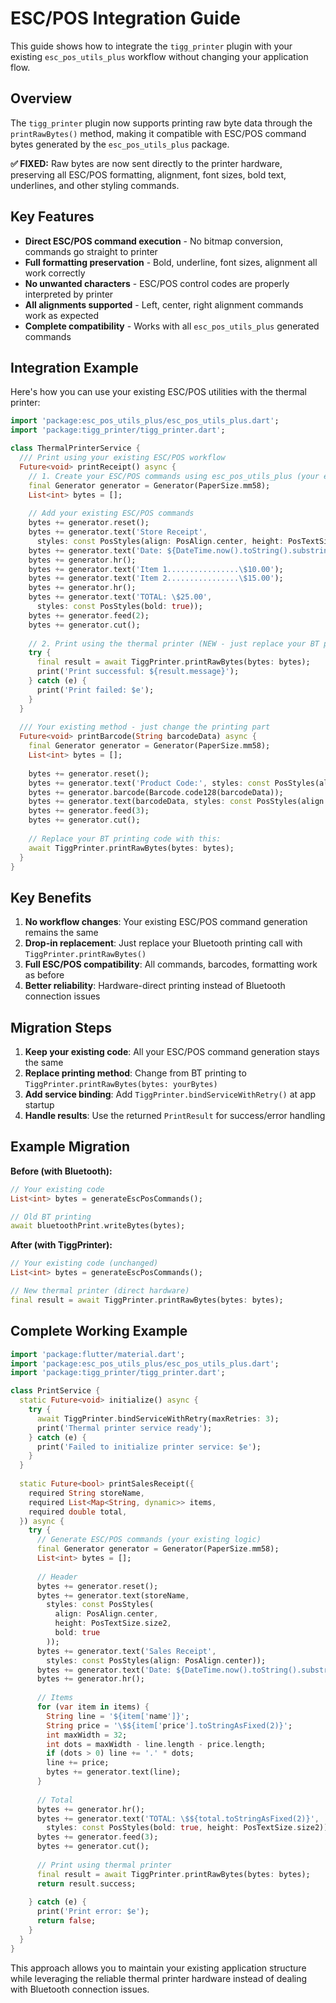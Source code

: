 # ESC/POS Integration Guide

This guide shows how to integrate the `tigg_printer` plugin with your existing `esc_pos_utils_plus` workflow without changing your application flow.

## Overview

The `tigg_printer` plugin now supports printing raw byte data through the `printRawBytes()` method, making it compatible with ESC/POS command bytes generated by the `esc_pos_utils_plus` package.

**✅ FIXED:** Raw bytes are now sent directly to the printer hardware, preserving all ESC/POS formatting, alignment, font sizes, bold text, underlines, and other styling commands.

## Key Features

- **Direct ESC/POS command execution** - No bitmap conversion, commands go straight to printer
- **Full formatting preservation** - Bold, underline, font sizes, alignment all work correctly  
- **No unwanted characters** - ESC/POS control codes are properly interpreted by printer
- **All alignments supported** - Left, center, right alignment commands work as expected
- **Complete compatibility** - Works with all `esc_pos_utils_plus` generated commands

## Integration Example

Here's how you can use your existing ESC/POS utilities with the thermal printer:

```dart
import 'package:esc_pos_utils_plus/esc_pos_utils_plus.dart';
import 'package:tigg_printer/tigg_printer.dart';

class ThermalPrinterService {
  /// Print using your existing ESC/POS workflow
  Future<void> printReceipt() async {
    // 1. Create your ESC/POS commands using esc_pos_utils_plus (your existing code)
    final Generator generator = Generator(PaperSize.mm58);
    List<int> bytes = [];
    
    // Add your existing ESC/POS commands
    bytes += generator.reset();
    bytes += generator.text('Store Receipt', 
      styles: const PosStyles(align: PosAlign.center, height: PosTextSize.size2));
    bytes += generator.text('Date: ${DateTime.now().toString().substring(0, 19)}');
    bytes += generator.hr();
    bytes += generator.text('Item 1................\$10.00');
    bytes += generator.text('Item 2................\$15.00');
    bytes += generator.hr();
    bytes += generator.text('TOTAL: \$25.00', 
      styles: const PosStyles(bold: true));
    bytes += generator.feed(2);
    bytes += generator.cut();
    
    // 2. Print using the thermal printer (NEW - just replace your BT printing)
    try {
      final result = await TiggPrinter.printRawBytes(bytes: bytes);
      print('Print successful: ${result.message}');
    } catch (e) {
      print('Print failed: $e');
    }
  }
  
  /// Your existing method - just change the printing part
  Future<void> printBarcode(String barcodeData) async {
    final Generator generator = Generator(PaperSize.mm58);
    List<int> bytes = [];
    
    bytes += generator.reset();
    bytes += generator.text('Product Code:', styles: const PosStyles(align: PosAlign.center));
    bytes += generator.barcode(Barcode.code128(barcodeData));
    bytes += generator.text(barcodeData, styles: const PosStyles(align: PosAlign.center));
    bytes += generator.feed(3);
    bytes += generator.cut();
    
    // Replace your BT printing code with this:
    await TiggPrinter.printRawBytes(bytes: bytes);
  }
}
```

## Key Benefits

1. **No workflow changes**: Your existing ESC/POS command generation remains the same
2. **Drop-in replacement**: Just replace your Bluetooth printing call with `TiggPrinter.printRawBytes()`
3. **Full ESC/POS compatibility**: All commands, barcodes, formatting work as before
4. **Better reliability**: Hardware-direct printing instead of Bluetooth connection issues

## Migration Steps

1. **Keep your existing code**: All your ESC/POS command generation stays the same
2. **Replace printing method**: Change from BT printing to `TiggPrinter.printRawBytes(bytes: yourBytes)`
3. **Add service binding**: Add `TiggPrinter.bindServiceWithRetry()` at app startup
4. **Handle results**: Use the returned `PrintResult` for success/error handling

## Example Migration

**Before (with Bluetooth):**
```dart
// Your existing code
List<int> bytes = generateEscPosCommands();

// Old BT printing
await bluetoothPrint.writeBytes(bytes);
```

**After (with TiggPrinter):**
```dart
// Your existing code (unchanged)
List<int> bytes = generateEscPosCommands();

// New thermal printer (direct hardware)
final result = await TiggPrinter.printRawBytes(bytes: bytes);
```

## Complete Working Example

```dart
import 'package:flutter/material.dart';
import 'package:esc_pos_utils_plus/esc_pos_utils_plus.dart';
import 'package:tigg_printer/tigg_printer.dart';

class PrintService {
  static Future<void> initialize() async {
    try {
      await TiggPrinter.bindServiceWithRetry(maxRetries: 3);
      print('Thermal printer service ready');
    } catch (e) {
      print('Failed to initialize printer service: $e');
    }
  }
  
  static Future<bool> printSalesReceipt({
    required String storeName,
    required List<Map<String, dynamic>> items,
    required double total,
  }) async {
    try {
      // Generate ESC/POS commands (your existing logic)
      final Generator generator = Generator(PaperSize.mm58);
      List<int> bytes = [];
      
      // Header
      bytes += generator.reset();
      bytes += generator.text(storeName, 
        styles: const PosStyles(
          align: PosAlign.center, 
          height: PosTextSize.size2,
          bold: true
        ));
      bytes += generator.text('Sales Receipt', 
        styles: const PosStyles(align: PosAlign.center));
      bytes += generator.text('Date: ${DateTime.now().toString().substring(0, 19)}');
      bytes += generator.hr();
      
      // Items
      for (var item in items) {
        String line = '${item['name']}';
        String price = '\$${item['price'].toStringAsFixed(2)}';
        int maxWidth = 32;
        int dots = maxWidth - line.length - price.length;
        if (dots > 0) line += '.' * dots;
        line += price;
        bytes += generator.text(line);
      }
      
      // Total
      bytes += generator.hr();
      bytes += generator.text('TOTAL: \$${total.toStringAsFixed(2)}', 
        styles: const PosStyles(bold: true, height: PosTextSize.size2));
      bytes += generator.feed(3);
      bytes += generator.cut();
      
      // Print using thermal printer
      final result = await TiggPrinter.printRawBytes(bytes: bytes);
      return result.success;
      
    } catch (e) {
      print('Print error: $e');
      return false;
    }
  }
}
```

This approach allows you to maintain your existing application structure while leveraging the reliable thermal printer hardware instead of dealing with Bluetooth connection issues.
